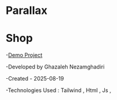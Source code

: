 # Parallax

# Shop

-[Demo Project](https://shop-orpin-two.vercel.app/) 

-Developed by Ghazaleh Nezamghadiri

-Created - 2025-08-19

-Technologies Used : Tailwind , Html , Js , 






